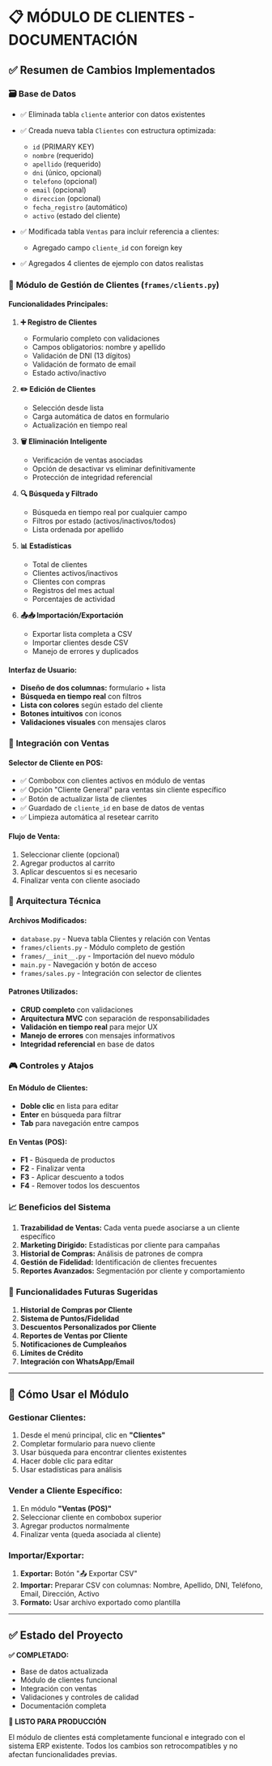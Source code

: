 # 📋 MÓDULO DE CLIENTES - DOCUMENTACIÓN

## ✅ Resumen de Cambios Implementados

### 🗃️ **Base de Datos**

- ✅ Eliminada tabla `cliente` anterior con datos existentes
- ✅ Creada nueva tabla `Clientes` con estructura optimizada:

  - `id` (PRIMARY KEY)
  - `nombre` (requerido)
  - `apellido` (requerido)
  - `dni` (único, opcional)
  - `telefono` (opcional)
  - `email` (opcional)
  - `direccion` (opcional)
  - `fecha_registro` (automático)
  - `activo` (estado del cliente)

- ✅ Modificada tabla `Ventas` para incluir referencia a clientes:

  - Agregado campo `cliente_id` con foreign key

- ✅ Agregados 4 clientes de ejemplo con datos realistas

### 🎯 **Módulo de Gestión de Clientes** (`frames/clients.py`)

#### **Funcionalidades Principales:**

1. **➕ Registro de Clientes**

   - Formulario completo con validaciones
   - Campos obligatorios: nombre y apellido
   - Validación de DNI (13 dígitos)
   - Validación de formato de email
   - Estado activo/inactivo

2. **✏️ Edición de Clientes**

   - Selección desde lista
   - Carga automática de datos en formulario
   - Actualización en tiempo real

3. **🗑️ Eliminación Inteligente**

   - Verificación de ventas asociadas
   - Opción de desactivar vs eliminar definitivamente
   - Protección de integridad referencial

4. **🔍 Búsqueda y Filtrado**

   - Búsqueda en tiempo real por cualquier campo
   - Filtros por estado (activos/inactivos/todos)
   - Lista ordenada por apellido

5. **📊 Estadísticas**

   - Total de clientes
   - Clientes activos/inactivos
   - Clientes con compras
   - Registros del mes actual
   - Porcentajes de actividad

6. **📤📥 Importación/Exportación**
   - Exportar lista completa a CSV
   - Importar clientes desde CSV
   - Manejo de errores y duplicados

#### **Interfaz de Usuario:**

- **Diseño de dos columnas:** formulario + lista
- **Búsqueda en tiempo real** con filtros
- **Lista con colores** según estado del cliente
- **Botones intuitivos** con iconos
- **Validaciones visuales** con mensajes claros

### 🛒 **Integración con Ventas**

#### **Selector de Cliente en POS:**

- ✅ Combobox con clientes activos en módulo de ventas
- ✅ Opción "Cliente General" para ventas sin cliente específico
- ✅ Botón de actualizar lista de clientes
- ✅ Guardado de `cliente_id` en base de datos de ventas
- ✅ Limpieza automática al resetear carrito

#### **Flujo de Venta:**

1. Seleccionar cliente (opcional)
2. Agregar productos al carrito
3. Aplicar descuentos si es necesario
4. Finalizar venta con cliente asociado

### 🔧 **Arquitectura Técnica**

#### **Archivos Modificados:**

- `database.py` - Nueva tabla Clientes y relación con Ventas
- `frames/clients.py` - Módulo completo de gestión
- `frames/__init__.py` - Importación del nuevo módulo
- `main.py` - Navegación y botón de acceso
- `frames/sales.py` - Integración con selector de clientes

#### **Patrones Utilizados:**

- **CRUD completo** con validaciones
- **Arquitectura MVC** con separación de responsabilidades
- **Validación en tiempo real** para mejor UX
- **Manejo de errores** con mensajes informativos
- **Integridad referencial** en base de datos

### 🎮 **Controles y Atajos**

#### **En Módulo de Clientes:**

- **Doble clic** en lista para editar
- **Enter** en búsqueda para filtrar
- **Tab** para navegación entre campos

#### **En Ventas (POS):**

- **F1** - Búsqueda de productos
- **F2** - Finalizar venta
- **F3** - Aplicar descuento a todos
- **F4** - Remover todos los descuentos

### 📈 **Beneficios del Sistema**

1. **Trazabilidad de Ventas:** Cada venta puede asociarse a un cliente específico
2. **Marketing Dirigido:** Estadísticas por cliente para campañas
3. **Historial de Compras:** Análisis de patrones de compra
4. **Gestión de Fidelidad:** Identificación de clientes frecuentes
5. **Reportes Avanzados:** Segmentación por cliente y comportamiento

### 🚀 **Funcionalidades Futuras Sugeridas**

1. **Historial de Compras por Cliente**
2. **Sistema de Puntos/Fidelidad**
3. **Descuentos Personalizados por Cliente**
4. **Reportes de Ventas por Cliente**
5. **Notificaciones de Cumpleaños**
6. **Límites de Crédito**
7. **Integración con WhatsApp/Email**

---

## 🎯 **Cómo Usar el Módulo**

### **Gestionar Clientes:**

1. Desde el menú principal, clic en **"Clientes"**
2. Completar formulario para nuevo cliente
3. Usar búsqueda para encontrar clientes existentes
4. Hacer doble clic para editar
5. Usar estadísticas para análisis

### **Vender a Cliente Específico:**

1. En módulo **"Ventas (POS)"**
2. Seleccionar cliente en combobox superior
3. Agregar productos normalmente
4. Finalizar venta (queda asociada al cliente)

### **Importar/Exportar:**

1. **Exportar:** Botón "📤 Exportar CSV"
2. **Importar:** Preparar CSV con columnas: Nombre, Apellido, DNI, Teléfono, Email, Dirección, Activo
3. **Formato:** Usar archivo exportado como plantilla

---

## ✅ **Estado del Proyecto**

**✅ COMPLETADO:**

- Base de datos actualizada
- Módulo de clientes funcional
- Integración con ventas
- Validaciones y controles de calidad
- Documentación completa

**🎯 LISTO PARA PRODUCCIÓN**

El módulo de clientes está completamente funcional e integrado con el sistema ERP existente. Todos los cambios son retrocompatibles y no afectan funcionalidades previas.
